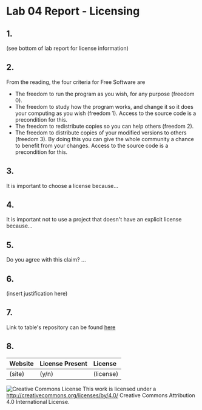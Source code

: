# Lab 04 Report - Licensing

## 1.

(see bottom of lab report for license information)

## 2. 

From the reading, the four criteria for Free Software are
 - The freedom to run the program as you wish, for any purpose (freedom 0).
 - The freedom to study how the program works, and change it so it does your computing as you wish (freedom 1). Access to the source code is a precondition for this.
- The freedom to redistribute copies so you can help others (freedom 2).
- The freedom to distribute copies of your modified versions to others (freedom 3). By doing this you can give the whole community a chance to benefit from your changes. Access to the source code is a precondition for this.

## 3. 

It is important to choose a license because...

## 4. 

It is important not to use a project that doesn't have an explicit license because...

## 5.

Do you agree with this claim? ...

## 6. 

(insert justification here)

## 7. 

Link to table's repository can be found [here](https://github.com/ThomasAndrasek/open-source-game)

## 8. 

Website | License Present | License
---------|:----------|:-------
(site) | (y/n) | (license)


![Creative Commons License](https://i.creativecommons.org/l/by/4.0/88x31.png) This work is licensed under a http://creativecommons.org/licenses/by/4.0/ Creative Commons Attribution 4.0 International License.

